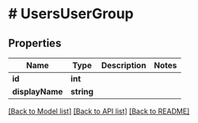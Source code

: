# # UsersUserGroup

## Properties

Name | Type | Description | Notes
------------ | ------------- | ------------- | -------------
**id** | **int** |  |
**displayName** | **string** |  |

[[Back to Model list]](../../README.md#models) [[Back to API list]](../../README.md#endpoints) [[Back to README]](../../README.md)
